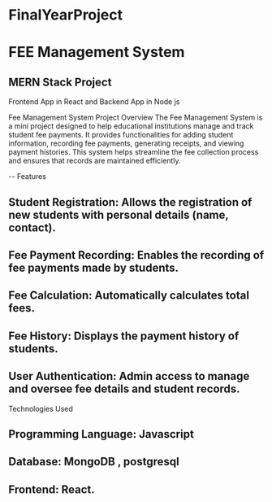 # FinalYearProject
# FEE Management System 

## MERN Stack Project 
Frontend App in React and Backend App in Node js 

Fee Management System
Project Overview
The Fee Management System is a mini project designed to help educational institutions manage and track student fee payments. It provides functionalities for adding student information, recording fee payments, generating receipts, and viewing payment histories. This system helps streamline the fee collection process and ensures that records are maintained efficiently.

-- Features
## Student Registration: Allows the registration of new students with personal details (name, contact).
## Fee Payment Recording: Enables the recording of fee payments made by students.
## Fee Calculation: Automatically calculates total fees.
## Fee History: Displays the payment history of students.
## User Authentication: Admin access to manage and oversee fee details and student records.
Technologies Used
## Programming Language: Javascript
## Database: MongoDB , postgresql
## Frontend: React.
 
